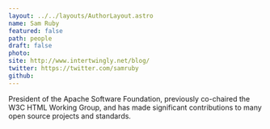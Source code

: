 ```yaml
---
layout: ../../layouts/AuthorLayout.astro
name: Sam Ruby
featured: false
path: people
draft: false
photo: 
site: http://www.intertwingly.net/blog/
twitter: https://twitter.com/samruby
github: 
---
```


President of the Apache Software Foundation, previously co-chaired the W3C HTML Working Group, and has made significant contributions to many open source projects and standards.